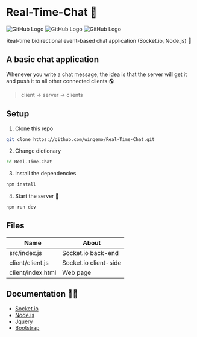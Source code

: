 # Real-Time-Chat :speech_balloon:
![GitHub Logo](https://img.shields.io/badge/Version-1.0.0-blue) ![GitHub Logo](https://img.shields.io/badge/-Socket.io-blue) ![GitHub Logo](https://img.shields.io/badge/-Node.js-blue)  

Real-time bidirectional event-based chat application (Socket.io, Node.js) :rhinoceros:

## A basic chat application
Whenever you write a chat message, the idea is that the server will get it and push it to all other connected clients :earth_americas:

> client -> server -> clients

## Setup 

1. Clone this repo
```sh
git clone https://github.com/wingemo/Real-Time-Chat.git
```

2. Change dictionary
```sh
cd Real-Time-Chat
```

3. Install the dependencies 
```sh
npm install
```

4. Start the server :pray:
```sh
npm run dev
```
## Files

| Name  | About |
| ------------- | ------------- |
| src/index.js  | Socket.io back-end  |
| client/client.js  | Socket.io client-side |
| client/index.html  | Web page |

## Documentation :man_student:

- [Socket.io](https://socket.io/docs/v4) 
- [Node.js](https://socket.io/docs/v4) 
- [Jquery](https://socket.io/docs/v4) 
- [Bootstrap](https://socket.io/docs/v4) 
